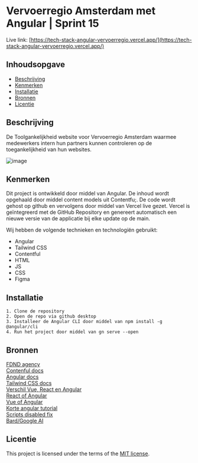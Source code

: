 # Vervoerregio Amsterdam met Angular | Sprint 15

Live link: [https://tech-stack-angular-vervoerregio.vercel.app/](https://tech-stack-angular-vervoerregio.vercel.app/)

## Inhoudsopgave

  * [Beschrijving](#beschrijving)
  * [Kenmerken](#kenmerken)
  * [Installatie](#installatie)
  * [Bronnen](#bronnen)
  * [Licentie](#licentie)

## Beschrijving

De Toolgankelijkheid website voor Vervoerregio Amsterdam waarmee medewerkers intern hun partners kunnen controleren op de toegankelijkheid van hun websites. 

![image](https://github.com/WesleySchorel/lose-your-head-the-client-case/assets/112857487/3044aca6-4b97-42b7-bc4d-501c73ca8a4a)

## Kenmerken

Dit project is ontwikkeld door middel van Angular. De inhoud wordt opgehaald door middel content models uit Contentfu;. De code wordt gehost op github en vervolgens door middel van Vercel live gezet. Vercel is geïntegreerd met de GitHub Repository en genereert automatisch een nieuwe versie van de applicatie bij elke update op de main.

Wij hebben de volgende technieken en technologiën gebruikt:

* Angular
* Tailwind CSS
* Contentful
* HTML
* JS
* CSS
* Figma

## Installatie
```
1. Clone de repository
2. Open de repo via github desktop
3. Installeer de Angular CLI door middel van npm install -g @angular/cli
4. Run het project door middel van gn serve --open
```

## Bronnen

[FDND agency](https://github.com/fdnd-agency/vervoerregio-amsterdam) <br>
[Contenful docs](https://www.contentful.com/developers/docs/) <br>
[Angular docs](https://angular.io/docs) <br>
[Tailwind CSS docs](https://tailwindcss.com/) <br>
[Verschil Vue, React en Angular](https://www.browserstack.com/guide/angular-vs-react-vs-vue#:~:text=A%20simple%20difference%20between%20these,Vue%20with%2018.97%25%20of%20developers.) <br>
[React of Angular](https://radixweb.com/blog/react-vs-angular) <br>
[Vue of Angular](https://www.monterail.com/blog/vue-vs-react) <br>
[Korte angular tutorial](https://www.youtube.com/watch?v=x5PZwb4XurU&ab_channel=Angular) <br>
[Scripts disabled fix](https://www.c-sharpcorner.com/article/how-to-fix-ps1-can-not-be-loaded-because-running-scripts-is-disabled-on-this-sys/) <br>
[Bard/Google AI](https://bard.google.com/chat) <br>

## Licentie

This project is licensed under the terms of the [MIT license](./LICENSE).
